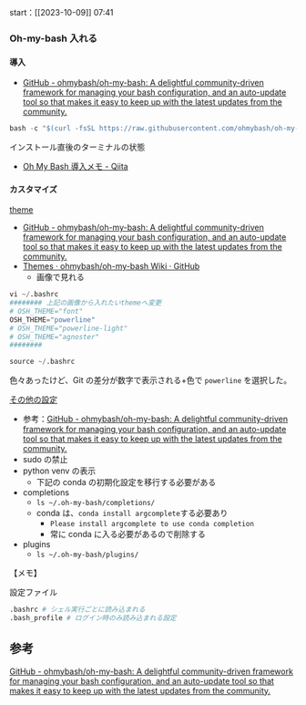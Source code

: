 start：[[2023-10-09]] 07:41

### Oh-my-bash 入れる

#### 導入

- [GitHub - ohmybash/oh-my-bash: A delightful community-driven framework for managing your bash configuration, and an auto-update tool so that makes it easy to keep up with the latest updates from the community.](https://github.com/ohmybash/oh-my-bash/)

```python
bash -c "$(curl -fsSL https://raw.githubusercontent.com/ohmybash/oh-my-bash/master/tools/install.sh)"
```

インストール直後のターミナルの状態

- [Oh My Bash 導入メモ - Qiita](https://qiita.com/tomoten/items/9fab3dbac1295a82caa4#32-%E3%82%A4%E3%83%B3%E3%82%B9%E3%83%88%E3%83%BC%E3%83%AB%E5%BE%8C%E3%81%AE%E3%83%87%E3%83%95%E3%82%A9%E3%83%AB%E3%83%88%E3%81%AE%E8%A6%8B%E3%81%9F%E7%9B%AE)

#### **カスタマイズ**

<u>theme</u>

- [GitHub - ohmybash/oh-my-bash: A delightful community-driven framework for managing your bash configuration, and an auto-update tool so that makes it easy to keep up with the latest updates from the community.](https://github.com/ohmybash/oh-my-bash/#themes)
- [Themes · ohmybash/oh-my-bash Wiki · GitHub](https://github.com/ohmybash/oh-my-bash/wiki/Themes)
  - 画像で見れる

```python
vi ~/.bashrc
######## 上記の画像から入れたいthemeへ変更
# OSH_THEME="font"
OSH_THEME="powerline"
# OSH_THEME="powerline-light"
# OSH_THEME="agnoster"
########

source ~/.bashrc
```

色々あったけど、Git の差分が数字で表示される+色で `powerline` を選択した。

<u>その他の設定</u>

- 参考：[GitHub - ohmybash/oh-my-bash: A delightful community-driven framework for managing your bash configuration, and an auto-update tool so that makes it easy to keep up with the latest updates from the community.](https://github.com/ohmybash/oh-my-bash/#configuration)
- sudo の禁止
- python venv の表示
  - 下記の conda の初期化設定を移行する必要がある
- completions
  - `ls ~/.oh-my-bash/completions/`
  - conda は、`conda install argcomplete`する必要あり
    - `Please install argcomplete to use conda completion`
    - 常に conda に入る必要があるので削除する
- plugins
  - `ls ~/.oh-my-bash/plugins/`

【メモ】

設定ファイル

```python
.bashrc # シェル実行ごとに読み込まれる
.bash_profile # ログイン時のみ読み込まれる設定
```

## 参考

[GitHub - ohmybash/oh-my-bash: A delightful community-driven framework for managing your bash configuration, and an auto-update tool so that makes it easy to keep up with the latest updates from the community.](https://github.com/ohmybash/oh-my-bash/)
